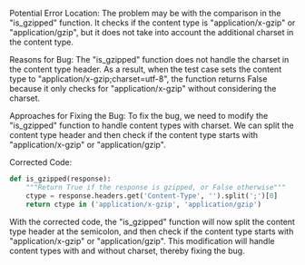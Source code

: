 Potential Error Location:
The problem may be with the comparison in the "is_gzipped" function. It checks if the content type is "application/x-gzip" or "application/gzip", but it does not take into account the additional charset in the content type.

Reasons for Bug:
The "is_gzipped" function does not handle the charset in the content type header. As a result, when the test case sets the content type to "application/x-gzip;charset=utf-8", the function returns False because it only checks for "application/x-gzip" without considering the charset.

Approaches for Fixing the Bug:
To fix the bug, we need to modify the "is_gzipped" function to handle content types with charset. We can split the content type header and then check if the content type starts with "application/x-gzip" or "application/gzip".

Corrected Code:
```python
def is_gzipped(response):
    """Return True if the response is gzipped, or False otherwise"""
    ctype = response.headers.get('Content-Type', '').split(';')[0]
    return ctype in ('application/x-gzip', 'application/gzip')
```
With the corrected code, the "is_gzipped" function will now split the content type header at the semicolon, and then check if the content type starts with "application/x-gzip" or "application/gzip". This modification will handle content types with and without charset, thereby fixing the bug.